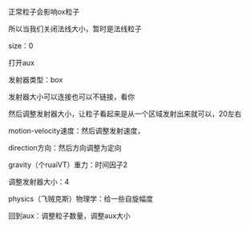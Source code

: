 正常粒子会影响ox粒子

所以当我们关闭法线大小，暂时是法线粒子

size：0 

打开aux

发射器类型：box

发射器大小可以连接也可以不链接，看你

然后调整发射器大小，让粒子看起来是从一个区域发射出来就可以，20左右

motion-velocity速度：然后调整发射速度，

direction方向：然后方向调整为定向

gravity（个ruaiVT）重力：时间因子2

调整发射器大小：4

physics（飞贼克斯）物理学：给一些自旋幅度

回到aux：调整粒子数量，调整aux大小
